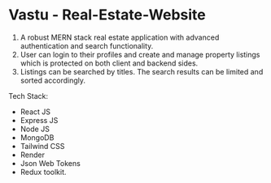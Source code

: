 # Vastu - Real-Estate-Website

1. A robust MERN stack real estate application with advanced authentication and search functionality.
2. User can login to their profiles and create and manage property listings which is protected on both client and backend sides.
3. Listings can be searched by titles. The search results can be limited and sorted accordingly.
   
Tech Stack: 
  - React JS
  - Express JS
  - Node JS
  - MongoDB
  - Tailwind CSS
  - Render
  - Json Web Tokens
  - Redux toolkit.

